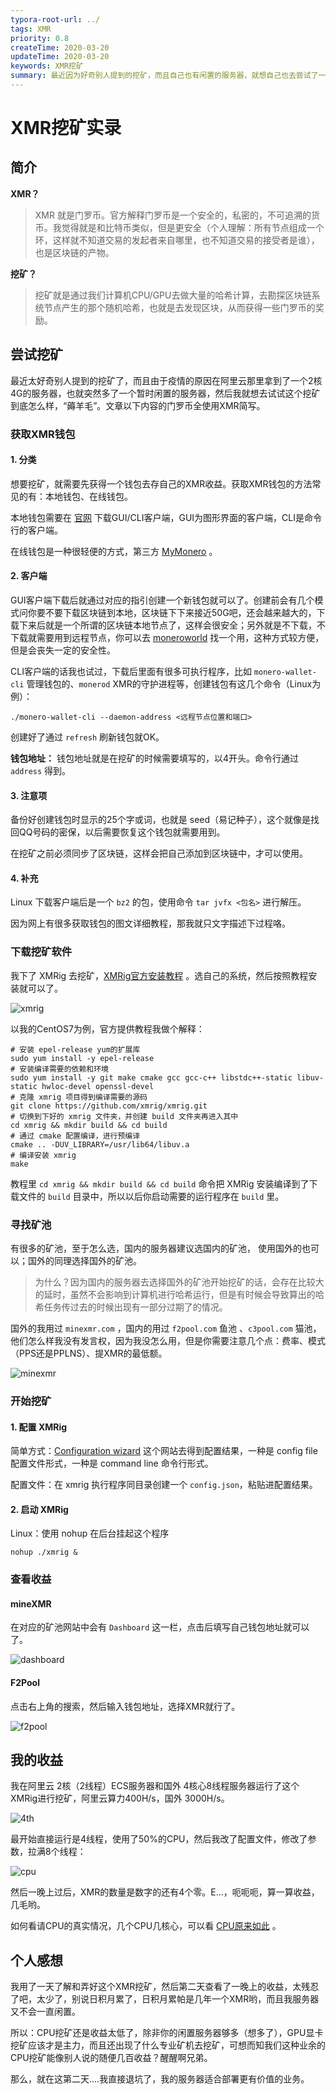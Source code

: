 ```yaml
---
typora-root-url: ../
tags: XMR
priority: 0.8
createTime: 2020-03-20
updateTime: 2020-03-20
keywords: XMR挖矿
summary: 最近因为好奇别人提到的挖矿，而且自己也有闲置的服务器，就想自己也去尝试了一下，现在就说说挖矿的真实情况吧。
---
```


# XMR挖矿实录

## 简介

**XMR？**

> XMR 就是门罗币。官方解释门罗币是一个安全的，私密的，不可追溯的货币。我觉得就是和比特币类似，但是更安全（个人理解：所有节点组成一个环，这样就不知道交易的发起者来自哪里，也不知道交易的接受者是谁），也是区块链的产物。

**挖矿？**

> 挖矿就是通过我们计算机CPU/GPU去做大量的哈希计算，去勘探区块链系统节点产生的那个随机哈希，也就是去发现区块，从而获得一些门罗币的奖励。

## 尝试挖矿

最近太好奇别人提到的挖矿了，而且由于疫情的原因在阿里云那里拿到了一个2核4G的服务器，也就突然多了一个暂时闲置的服务器，然后我就想去试试这个挖矿到底怎么样，“薅羊毛”。文章以下内容的门罗币全使用XMR简写。

### 获取XMR钱包

#### 1. 分类

想要挖矿，就需要先获得一个钱包去存自己的XMR收益。获取XMR钱包的方法常见的有：本地钱包、在线钱包。

本地钱包需要在 [官网](https://www.getmonero.org/) 下载GUI/CLI客户端，GUI为图形界面的客户端，CLI是命令行的客户端。

在线钱包是一种很轻便的方式，第三方 [MyMonero](https://mymonero.com/) 。

#### 2. 客户端

GUI客户端下载后就通过对应的指引创建一个新钱包就可以了。创建前会有几个模式问你要不要下载区块链到本地，区块链下下来接近50G吧，还会越来越大的，下载下来后就是一个所谓的区块链本地节点了，这样会很安全；另外就是不下载，不下载就需要用到远程节点，你可以去 [moneroworld](https://moneroworld.com/) 找一个用，这种方式较方便，但是会丧失一定的安全性。

CLI客户端的话我也试过，下载后里面有很多可执行程序，比如 `monero-wallet-cli` 管理钱包的、`monerod` XMR的守护进程等，创建钱包有这几个命令（Linux为例）：

```shell
./monero-wallet-cli --daemon-address <远程节点位置和端口>
```

创建好了通过 `refresh` 刷新钱包就OK。

**钱包地址：** 钱包地址就是在挖矿的时候需要填写的，以4开头。命令行通过 `address` 得到。

#### 3. 注意项

备份好创建钱包时显示的25个字或词，也就是 seed（易记种子），这个就像是找回QQ号码的密保，以后需要恢复这个钱包就需要用到。

在挖矿之前必须同步了区块链，这样会把自己添加到区块链中，才可以使用。

#### 4. 补充

Linux 下载客户端后是一个 `bz2` 的包，使用命令 `tar jvfx <包名>` 进行解压。

因为网上有很多获取钱包的图文详细教程，那我就只文字描述下过程咯。

### 下载挖矿软件

我下了 XMRig 去挖矿，[XMRig官方安装教程](https://github.com/xmrig/xmrig/wiki) 。选自己的系统，然后按照教程安装就可以了。

![xmrig](/images/essay/1/xmrig.png)

以我的CentOS7为例，官方提供教程我做个解释：

```shell
# 安装 epel-release yum的扩展库
sudo yum install -y epel-release
# 安装编译需要的依赖和环境
sudo yum install -y git make cmake gcc gcc-c++ libstdc++-static libuv-static hwloc-devel openssl-devel
# 克隆 xmrig 项目得到编译需要的源码
git clone https://github.com/xmrig/xmrig.git
# 切换到下好的 xmrig 文件夹，并创建 build 文件夹再进入其中
cd xmrig && mkdir build && cd build
# 通过 cmake 配置编译，进行预编译
cmake .. -DUV_LIBRARY=/usr/lib64/libuv.a
# 编译安装 xmrig
make
```

教程里 `cd xmrig && mkdir build && cd build` 命令把 XMRig 安装编译到了下载文件的 `build` 目录中，所以以后你启动需要的运行程序在 `build` 里。

### 寻找矿池

有很多的矿池，至于怎么选，国内的服务器建议选国内的矿池， 使用国外的也可以；国外的同理选择国外的矿池。

> 为什么？因为国内的服务器去选择国外的矿池开始挖矿的话，会存在比较大的延时，虽然不会影响到计算机进行哈希运行，但是有时候会导致算出的哈希任务传过去的时候出现有一部分过期了的情况。

国外的我用过 `minexmr.com` ，国内的用过 `f2pool.com` 鱼池 、`c3pool.com` 猫池，他们怎么样我没有发言权，因为我没怎么用，但是你需要注意几个点：费率、模式（PPS还是PPLNS）、提XMR的最低额。

![minexmr](/images/essay/1/minexmr.png)

### 开始挖矿

 #### 1. 配置 XMRig

简单方式：[Configuration wizard](https://xmrig.com/wizard) 这个网站去得到配置结果，一种是 config file 配置文件形式，一种是 command line 命令行形式。 

配置文件：在 xmrig 执行程序同目录创建一个 `config.json`，粘贴进配置结果。

#### 2. 启动 XMRig

Linux：使用 nohup 在后台挂起这个程序

```shell
nohup ./xmrig &
```

### 查看收益

#### mineXMR

在对应的矿池网站中会有 `Dashboard` 这一栏，点击后填写自己钱包地址就可以了。

![dashboard](/images/essay/1/dashboard.png)

#### F2Pool

点击右上角的搜索，然后输入钱包地址，选择XMR就行了。

![f2pool](/images/essay/1/f2pool.png)

## 我的收益

我在阿里云 2核（2线程）ECS服务器和国外 4核心8线程服务器运行了这个XMRig进行挖矿，阿里云算力400H/s，国外 3000H/s。

![4th](/images/essay/1/4th.png)

最开始直接运行是4线程，使用了50%的CPU，然后我改了配置文件，修改了参数，拉满8个线程：

![cpu](/images/essay/1/cpu.png)

然后一晚上过后，XMR的数量是数字的还有4个零。E...，呃呃呃，算一算收益，几毛哟。

如何看请CPU的真实情况，几个CPU几核心，可以看 [CPU原来如此](https://anandzhang.com/posts/linux/5) 。

## 个人感想

我用了一天了解和弄好这个XMR挖矿，然后第二天查看了一晚上的收益，太残忍了吧，太少了，别说日积月累了，日积月累帕是几年一个XMR哟，而且我服务器又不会一直闲置。

所以：CPU挖矿还是收益太低了，除非你的闲置服务器够多（想多了），GPU显卡挖矿应该才是主力，而且还出现了什么专业矿机去挖矿，可想而知我们这种业余的CPU挖矿能像别人说的随便几百收益？醒醒啊兄弟。

那么，就在这第二天....我直接退坑了，我的服务器适合部署更有价值的业务。
